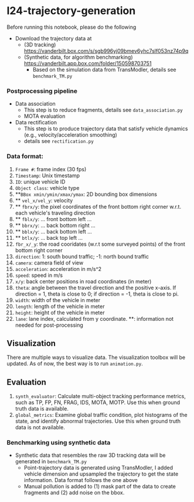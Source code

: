 # I24-trajectory-generation

Before running this notebook, please do the following
- Download the trajectory data at 
    - (3D tracking) https://vanderbilt.box.com/s/sgb996yj09bmev6yhc7slf053nz74p9q
    - (Synthetic data, for algorithm benchmarking) https://vanderbilt.app.box.com/folder/150598703751
        - Based on the simulation data from TransModler, details see `benchmark_TM.py`

### Postprocessing pipeline
- Data association
    - This step is to reduce fragments, details see `data_association.py`
    - MOTA evaluation
- Data rectification
    - This step is to produce trajectory data that satisfy vehicle dynamics (e.g., velocity/acceleration smoothing)
    - details see `rectification.py`

### Data format: 
1. `Frame #`: frame index (30 fps)
2. `Timestamp`: Unix timestamp
3. `ID`: unique vehicle ID
4. `Object class`: vehicle type
5. **`BBox xmin/ymin/xmax/ymax`: 2D bounding box dimensions
6. ** `vel_x/vel_y`: velocity
7. ** `fbrx/y`: the pixel coordinates of the front bottom right corner w.r.t. each vehicle's traveling direction
8. ** `fblx/y`: ... front bottom left ...
9. ** `bbrx/y`: ... back bottom right ...
10. ** `bblx/y`: ... back bottom left ...
11. ** `btlx/y`: ... back top left ...
13. `fbr_x/_y`: the road cooridates (w.r.t some surveyed points) of the front bottom right corner
14. `direction`: 1: south bound traffic; -1: north bound traffic
15. `camera`: camera field of view
16. `acceleration`: acceleration in m/s^2
17. `speed`: speed in m/s
18. `x/y`: back center positions in road coordinates (in meter)
19. `theta`: angle between the travel direction and the positive x-axis. If direction = 1, theta is close to 0; if direction = -1, theta is close to pi.
20. `width`: width of the vehicle in meter
21. `length`: length of the vehicle in meter
22. `height`: height of the vehicle in meter
23. `lane`: lane index, calculated from y coordinate.
**: information not needed for post-processing

## Visualization
There are multiple ways to visualize data. The visualization toolbox will be updated. As of now, the best way is to run `animation.py`.

## Evaluation
1. `synth_evaluator`: Calculate multi-object tracking performance metrics, such as TP, FP, FN, FRAG, IDS, MOTA, MOTP. Use this when ground truth data is available.
2. `global_metrics`: Examine global traffic condition, plot histograms of the state, and identify abnormal trajectories. Use this when ground truth data is not available.

### Benchmarking using synthetic data
- Synthetic data that resembles the raw 3D tracking data will be generated in `benchmark_TM.py`
    - Point-trajectory data is generated using TransModler, I added vehicle dimension and upsampled the trajectory to get the state information. Data format follows the one above
    - Manual pollution is added to (1) mask part of the data to create fragments and (2) add noise on the bbox.

